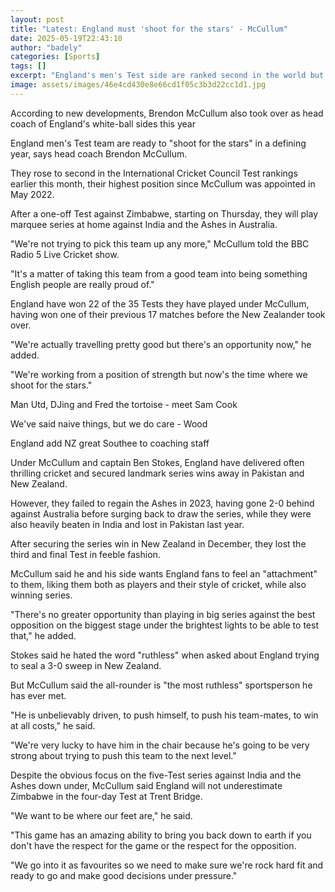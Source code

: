 ```yaml
---
layout: post
title: "Latest: England must 'shoot for the stars' - McCullum"
date: 2025-05-19T22:43:10
author: "badely"
categories: [Sports]
tags: []
excerpt: "England's men's Test side are ranked second in the world but want to reach the next level, says head coach Brendon McCullum."
image: assets/images/46e4cd430e8e66cd1f05c3b3d22cc1d1.jpg
---
```


According to new developments, Brendon McCullum also took over as head coach of England's white-ball sides this year

England men's Test team are ready to "shoot for the stars" in a defining year, says head coach Brendon McCullum.

They rose to second in the International Cricket Council Test rankings earlier this month, their highest position since McCullum was appointed in May 2022.

After a one-off Test against Zimbabwe, starting on Thursday, they will play marquee series at home against India and the Ashes in Australia.

"We're not trying to pick this team up any more," McCullum told the BBC Radio 5 Live Cricket show.

"It's a matter of taking this team from a good team into being something English people are really proud of."

England have won 22 of the 35 Tests they have played under McCullum, having won  one of their previous 17 matches before the New Zealander took over.

"We're actually travelling pretty good but there's an opportunity now," he added.

"We're working from a position of strength but now's the time where we shoot for the stars."

Man Utd, DJing and Fred the tortoise - meet Sam Cook

We've said naive things, but we do care - Wood

England add NZ great Southee to coaching staff

Under McCullum and captain Ben Stokes, England have delivered often thrilling cricket and secured landmark series wins away in Pakistan and New Zealand.

However, they failed to regain the Ashes in 2023, having gone 2-0 behind against Australia before surging back to draw the series, while they were also heavily beaten in India and lost in Pakistan last year.

After securing the series win in New Zealand in December, they lost the third and final Test in feeble fashion.

McCullum said he and his side wants England fans to feel an "attachment" to them, liking them both as players and their style of cricket, while also winning series.

"There's no greater opportunity than playing in big series against the best opposition on the biggest stage under the brightest lights to be able to test that," he added.

Stokes said he hated the word "ruthless" when asked about England trying to seal a 3-0 sweep in New Zealand.

But McCullum said the all-rounder is "the most ruthless" sportsperson he has ever met.

"He is unbelievably driven, to push himself, to push his team-mates, to win at all costs," he said.

"We're very lucky to have him in the chair because he's going to be very strong about trying to push this team to the next level."

Despite the obvious focus on the five-Test series against India and the Ashes down under, McCullum said England will not underestimate Zimbabwe in the four-day Test at Trent Bridge.

"We want to be where our feet are," he said.

"This game has an amazing ability to bring you back down to earth if you don't have the respect for the game or the respect for the opposition.

"We go into it as favourites so we need to make sure we're rock hard fit and ready to go and make good decisions under pressure."

